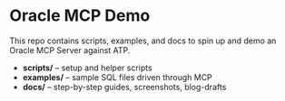 # Oracle MCP Demo

This repo contains scripts, examples, and docs to spin up and demo an Oracle MCP Server against ATP.

- **scripts/** – setup and helper scripts
- **examples/** – sample SQL files driven through MCP
- **docs/** – step-by-step guides, screenshots, blog-drafts

